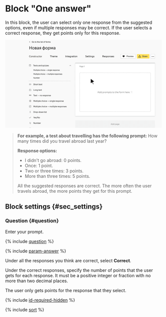 # Block "One answer"

In this block, the user can select only one response from the suggested options, even if multiple responses may be correct. If the user selects a correct response, they get points only for this response.

![](../../_assets/forms/tutorial-test-single.gif)

>**For example, a test about travelling has the following prompt:** How many times did you travel abroad last year?
>
>**Response options:**
>
>- I didn't go abroad: 0 points.
>- Once: 1 point.
>- Two or three times: 3 points.
>- More than three times: 5 points.
>
>All the suggested responses are correct. The more often the user travels abroad, the more points they get for this prompt.

## Block settings {#sec_settings}

### Question {#question}

Enter your prompt.

{% include [question](../../_includes/forms/question.md) %}

{% include [param-answer](../../_includes/forms/param-answer.md) %}

Under all the responses you think are correct, select **Correct**.

Under the correct responses, specify the number of points that the user gets for each response. It must be a positive integer or fraction with no more than two decimal places.

The user only gets points for the response that they select.

{% include [id-required-hidden](../../_includes/forms/id-required-hidden.md) %}

{% include [sort](../../_includes/forms/sort.md) %}


